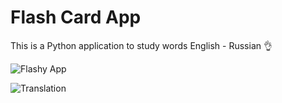 # Flash  Card App

This is a Python application to study words  English - Russian 👌


 ![Flashy App](https://user-images.githubusercontent.com/97703238/191295523-ac346c82-1800-4af4-9549-011221c05b4e.png)
 

![Translation](https://user-images.githubusercontent.com/97703238/191295554-ffc9149e-1aeb-4919-a92d-2bc1353277e9.png)

